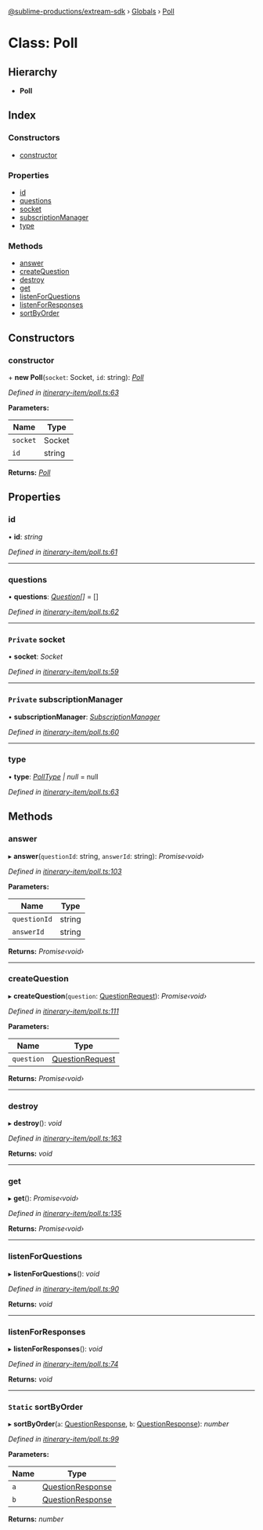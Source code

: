 [@sublime-productions/extream-sdk](../README.md) › [Globals](../globals.md) › [Poll](poll.md)

# Class: Poll

## Hierarchy

* **Poll**

## Index

### Constructors

* [constructor](poll.md#constructor)

### Properties

* [id](poll.md#id)
* [questions](poll.md#questions)
* [socket](poll.md#private-socket)
* [subscriptionManager](poll.md#private-subscriptionmanager)
* [type](poll.md#type)

### Methods

* [answer](poll.md#answer)
* [createQuestion](poll.md#createquestion)
* [destroy](poll.md#destroy)
* [get](poll.md#get)
* [listenForQuestions](poll.md#listenforquestions)
* [listenForResponses](poll.md#listenforresponses)
* [sortByOrder](poll.md#static-sortbyorder)

## Constructors

###  constructor

\+ **new Poll**(`socket`: Socket, `id`: string): *[Poll](poll.md)*

*Defined in [itinerary-item/poll.ts:63](https://github.com/Extream-SaaS/ex-sdk/blob/d44c660/src/itinerary-item/poll.ts#L63)*

**Parameters:**

Name | Type |
------ | ------ |
`socket` | Socket |
`id` | string |

**Returns:** *[Poll](poll.md)*

## Properties

###  id

• **id**: *string*

*Defined in [itinerary-item/poll.ts:61](https://github.com/Extream-SaaS/ex-sdk/blob/d44c660/src/itinerary-item/poll.ts#L61)*

___

###  questions

• **questions**: *[Question](question.md)[]* = []

*Defined in [itinerary-item/poll.ts:62](https://github.com/Extream-SaaS/ex-sdk/blob/d44c660/src/itinerary-item/poll.ts#L62)*

___

### `Private` socket

• **socket**: *Socket*

*Defined in [itinerary-item/poll.ts:59](https://github.com/Extream-SaaS/ex-sdk/blob/d44c660/src/itinerary-item/poll.ts#L59)*

___

### `Private` subscriptionManager

• **subscriptionManager**: *[SubscriptionManager](subscriptionmanager.md)*

*Defined in [itinerary-item/poll.ts:60](https://github.com/Extream-SaaS/ex-sdk/blob/d44c660/src/itinerary-item/poll.ts#L60)*

___

###  type

• **type**: *[PollType](../enums/polltype.md) | null* = null

*Defined in [itinerary-item/poll.ts:63](https://github.com/Extream-SaaS/ex-sdk/blob/d44c660/src/itinerary-item/poll.ts#L63)*

## Methods

###  answer

▸ **answer**(`questionId`: string, `answerId`: string): *Promise‹void›*

*Defined in [itinerary-item/poll.ts:103](https://github.com/Extream-SaaS/ex-sdk/blob/d44c660/src/itinerary-item/poll.ts#L103)*

**Parameters:**

Name | Type |
------ | ------ |
`questionId` | string |
`answerId` | string |

**Returns:** *Promise‹void›*

___

###  createQuestion

▸ **createQuestion**(`question`: [QuestionRequest](../interfaces/questionrequest.md)): *Promise‹void›*

*Defined in [itinerary-item/poll.ts:111](https://github.com/Extream-SaaS/ex-sdk/blob/d44c660/src/itinerary-item/poll.ts#L111)*

**Parameters:**

Name | Type |
------ | ------ |
`question` | [QuestionRequest](../interfaces/questionrequest.md) |

**Returns:** *Promise‹void›*

___

###  destroy

▸ **destroy**(): *void*

*Defined in [itinerary-item/poll.ts:163](https://github.com/Extream-SaaS/ex-sdk/blob/d44c660/src/itinerary-item/poll.ts#L163)*

**Returns:** *void*

___

###  get

▸ **get**(): *Promise‹void›*

*Defined in [itinerary-item/poll.ts:135](https://github.com/Extream-SaaS/ex-sdk/blob/d44c660/src/itinerary-item/poll.ts#L135)*

**Returns:** *Promise‹void›*

___

###  listenForQuestions

▸ **listenForQuestions**(): *void*

*Defined in [itinerary-item/poll.ts:90](https://github.com/Extream-SaaS/ex-sdk/blob/d44c660/src/itinerary-item/poll.ts#L90)*

**Returns:** *void*

___

###  listenForResponses

▸ **listenForResponses**(): *void*

*Defined in [itinerary-item/poll.ts:74](https://github.com/Extream-SaaS/ex-sdk/blob/d44c660/src/itinerary-item/poll.ts#L74)*

**Returns:** *void*

___

### `Static` sortByOrder

▸ **sortByOrder**(`a`: [QuestionResponse](../interfaces/questionresponse.md), `b`: [QuestionResponse](../interfaces/questionresponse.md)): *number*

*Defined in [itinerary-item/poll.ts:99](https://github.com/Extream-SaaS/ex-sdk/blob/d44c660/src/itinerary-item/poll.ts#L99)*

**Parameters:**

Name | Type |
------ | ------ |
`a` | [QuestionResponse](../interfaces/questionresponse.md) |
`b` | [QuestionResponse](../interfaces/questionresponse.md) |

**Returns:** *number*
